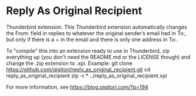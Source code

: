 # Reply As Original Recipient

Thunderbird extension. This Thunderbird extension automatically changes the From: field in replies to whatever the original sender’s email had in To:, but only if there is a + in the email and there is only one address in To:.

To "compile" this into an extension ready to use in Thunderbird, zip everything up (you don't need the README.md or the LICENSE though) and change the .zip extension to .xpi.
Example:
git clone https://github.com/qiqitori/reply_as_original_recipient.git
cd reply_as_original_recipient
zip -r * ../reply_as_original_recipient.xpi

For more information, see https://blog.qiqitori.com/?p=194
